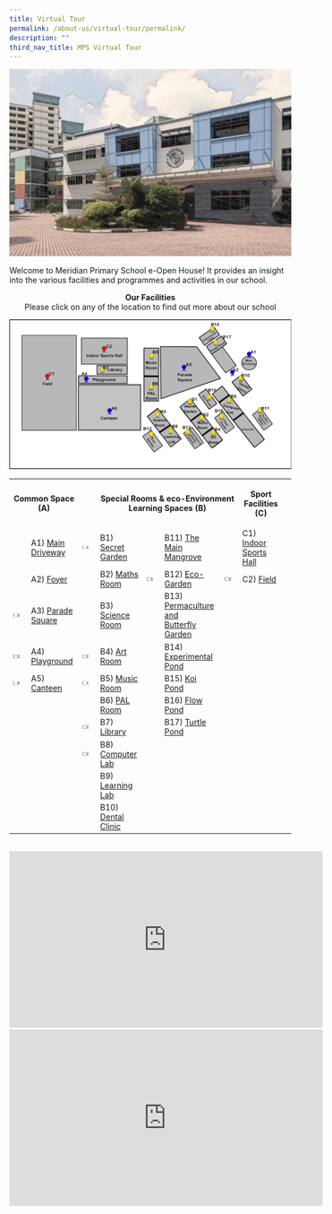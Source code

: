 ```yaml
---
title: Virtual Tour
permalink: /about-us/virtual-tour/permalink/
description: ""
third_nav_title: MPS Virtual Tour
---
```

![](/images/About%20As/Virtual%20Tour/eTour%20header.jpeg)

Welcome to Meridian Primary School e-Open House! It provides an insight into the various facilities and programmes and activities in our school.

<center><b>Our Facilities</b><br>
Please click on any of the location to find out more about our school</center>

![](/images/About%20As/Virtual%20Tour/School%20Floor_20%20Dec.jpg)

<table style="width:100%">
  <tr>
		<th colspan="2"><p align = "center">Common Space (A)</p></th>
		<th></th>
    <th colspan="4"><p align = "center">Special Rooms & eco-Environment Learning Spaces (B)</p></th>
    <th colspan="2"><p align = "center">Sport Facilities (C)</p></th>
		<th></th>
  </tr>
  <tr>
    <td></td>
		<td>A1) <a href = "https://photos.google.com/share/AF1QipPLor48tf09MERr6KE1aIKiIYpKg4qGTSVlwH62obbQP-FyEsDhBu0G2Mu-eRIkew/photo/AF1QipOJFiVITfMrmCU3dUj2T6E8VyNQYjxJzuZojB4M?key=ODdfM2VYeWd4TmlSMkpJM2hkVENVaTN3Q2FoVXV3">Main Driveway<br></a></td>
		<td><a href = "https://youtu.be/mbPZOaIX7vk"><img src="/images/About%20As/Virtual%20Tour/camera.jpg" style="width: 60%; height: 50%; float = right"/></a></td>
		<td>B1) <a href = "https://photos.google.com/share/AF1QipPUw3RQfWy4pwbOGX3jBLjm5k_hEd9XOmQaamTwUKTj2fPR_dNVXWtlLsWQQzq7aQ/photo/AF1QipPzpXs5-aQRh9tgdEZwrs9zahVVrS9y6cZBB-zz?key=dWNpYndLUEV4N0FCeUxQQVdqNFNzWnNTdDhqRmZR">Secret Garden</a></td>
		<td></td>
		<td>B11) <a href = "https://photos.google.com/share/AF1QipPhDKUFIWMvBwOHzYP8uDFerX1ma_87ZKnE4XGaal4BzpQsu81QKwSGX7gjuy6hyg/photo/AF1QipMPQYzcYvPc_sMQdCOZR8sd2jAjLO9ka-co0QUn?key=Q1ZzcFpBanJjdWt1VmpqTnA5YmZPUnNPTVg1cTZ3">The Main Mangrove</a></td>
		<td></td>
		<td>C1) <a href = "https://photos.google.com/share/AF1QipMgurMuj0YkJoy1FfMz4xebRBKnGVpgvfuzk5BdqXvLeTj_Gn53blYOEpl_1H6JWw/photo/AF1QipPwOfFaDDo5hCo0xoV2peceJI9Xc446fpDoHUb_?key=RTBqeHo3Xy1BMnFSZDdqX19LZ1gyOWRpRWgyVmV3">Indoor Sports Hall</a></td>
  </tr>
	<tr>
    <td></td>
		<td>A2) <a href = "https://photos.google.com/share/AF1QipPdfbxr1xQNPywOHFJcNcxSADOBf0FGaOw5eZwX9PKDznFqoUgKEefjWxtG28BEfg/photo/AF1QipPny3rlsd_F5jva_ePSndGoGvYSgQMY8hp4fkCb?key=YmMxdkJaMHAyRktNRXkyQ051Q2NxMlhZbFlIWXZ3">Foyer</a></td>
		<td></td>
		<td>B2) <a href = "https://photos.google.com/share/AF1QipO4PCZVUVeKJGucccwBLGAizWK-3_GjhWbkABDKSVaq1O4luG4A0ODaiu4UGzkXjg/photo/AF1QipMK63TFrIvQ1eQj1Pra2CoD5kZI0zHaMIGKPZbn?key=Vkl6eFk0cUlLOEtSdk11U3dadDdtYzFyV2RtV29n">Maths Room</a></td>
		<td><a href = "https://youtu.be/6rEX5sJfX1E"><img src="/images/About%20As/Virtual%20Tour/camera.jpg" style="width: 60%; height: 50%; float = right"/></a></td>
		<td>B12) <a href = "https://photos.google.com/share/AF1QipNAYscs22XeV6vc-PO5GMOLoBJL4yOZ3DRvyZPDzwFB69_eW3cUHkETDg-nYF7Oqw/photo/AF1QipMWJhshXn_PkmZvteJ_vrpdWWGY1RVcH_JbgdJh?key=MTZsUjZrMWEzajdoV0FLMjNhX3Y4UlpmbUpyQVd3">Eco-Garden</a></td>
		<td><a href = "https://youtu.be/LKiKBajdYx8"><img src="/images/About%20As/Virtual%20Tour/camera.jpg" style="width: 60%; height: 50%; float = right"/></a></td>
		<td>C2) <a href = "https://photos.google.com/share/AF1QipNGTD16TnCsdwvu6tJewMziS0bNwY1S93ZEmr1UzLdt4hAfA6ua-5fBWzUm_0GpYQ/photo/AF1QipMlM0TvJ6T57zxop-eB2E3GAy415DShQ8-gLrsR?key=TGhJYWdMcm9zWDc1R2dfdmM0YV95WGwzZkRMT0tB">Field</a></td>
  </tr>
	<tr>
    <td><a href = "https://youtu.be/fRJwEBw8BM4"><img src="/images/About%20As/Virtual%20Tour/camera.jpg" style="width: 60%; height: 50%; float = right"/></a></td>
		<td>A3) <a href = "https://photos.google.com/share/AF1QipMpQZYAJ4YPF3ZOiVBFObvqbx138KngQxFVJbM78QpVh4Fk0nYJrG1OCjiVtzUIOQ/photo/AF1QipNcnLkU_dUFd7cawxmATpWoJB9hzxXJnw6Xc2Ib?key=cmxKRlhhZURvRmpSd3ctT3k0dzdLZ09ta2R0MTR3">Parade Square</a></td>
		<td></td>
		<td>B3) <a href = "https://photos.google.com/share/AF1QipP3hwfD2zUn8130JXzeDDfc9ZiWdIAoEa3CPnwubgJAzuwTz6ESPSczaGnQgPfbYA/photo/AF1QipMuOKXs3CEL3Q0d8cLQZtmz06xJbr8nM_szGi96?key=X0VIRHBVc094T2RkX2JiYVJ4bzB5NE5TaS0xQl9n">Science Room</a></td>
		<td></td>
		<td>B13) <a href = "https://photos.google.com/share/AF1QipONKR_JftS7LuzqW7Kg9pP1pHy1yoSKT582fzgR_-ioWUcx1ITNKUdsj90UFLvnjA/photo/AF1QipNN5xGcF1gmyfNVvyyO7uSmDPOPLu1eL4xWUoDR?key=V3Yydi1vVnd5NEMwRHl1emJyT0pZc1U5NmJqR1RB">Permaculture and <br> Butterfly Garden</a></td>
		<td></td>
		<td></td>
  </tr>
	<tr>
    <td><a href = "https://youtu.be/yhHzXw0iaX0"><img src="/images/About%20As/Virtual%20Tour/camera.jpg" style="width: 60%; height: 50%; float = right"/></a></td>
		<td>A4) <a href = "https://photos.google.com/share/AF1QipPv3eHm-RtuFcOmnKgYhM2J8z08Z9LloGyQZ6zhXldwCl_29TLkzkupZ-Uvg2S-kw/photo/AF1QipP-qS0j4BEluwP-Jm3GGtx-E-nqRJdF-dJLxTWW?key=bU9qUTlDY0tSXzg3dUQ3NHprS1gxdmxlc2twa1NB">Playground</a></td>
		<td><a href = "https://youtu.be/_g3m2vL2TwA"><img src="/images/About%20As/Virtual%20Tour/camera.jpg" style="width: 60%; height: 50%; float = right"/></a></td>
		<td>B4) <a href = "https://photos.google.com/share/AF1QipOsKWv4QTDXC2EUI4usExqpb47rWM2nfYrvuCORSXXNtNyqnvlIgwJ9sWB2_AR4lw/photo/AF1QipOyxylAWITtLGLmM7mY0XQjJUTLF4uAZSfrdSMS?key=Ml83Z0RYT2NCTG5FbkJLVk9ZWDdjY3pUZUVjRWJR">Art Room</a></td>
		<td></td>
		<td>B14) <a href = "https://photos.google.com/share/AF1QipNsMephdk2lz_cV7fpcEpwV4KJqIEtrnvwkXhQK-yb5Mrf_UPgd2UEjjQff3vCPjg/photo/AF1QipMhJ1fDIkqRp2D3DmN4_6EE4cer0mNxxNENFKT1?key=bENIdlRYSThqSXY5anUxWXFJRl81X3Z6cVJnZllB">Experimental Pond</a></td>
		<td></td>
		<td></td>
  </tr>
	<tr>
    <td><a href = "https://youtu.be/GWvhwc77Y30"><img src="/images/About%20As/Virtual%20Tour/camera.jpg" style="width: 60%; height: 50%; float = right"/></a></td>
		<td>A5) <a href = "https://photos.google.com/share/AF1QipNr2SXJ9Y9Y7D4N5hhiY9FmeGbjLstCC4_8m8bEYbOqaP2IU2uXTbfHl0F1e7dz_A/photo/AF1QipOd44BdhbZGVYWxCa_VoGo4bZE7KKxlXz7j7PEv?key=TjF3UFdvZExFTl9mM1VjZEFFRUVBM0hXNkwxd0RR">Canteen</a></td>
		<td><a href = "https://youtu.be/9RtG--GtczI"><img src="/images/About%20As/Virtual%20Tour/camera.jpg" style="width: 60%; height: 50%; float = right"/></a></td>
		<td>B5) <a href = "https://photos.google.com/share/AF1QipOMKLuIVCS71x_cEwRd5J2gXv-JgbX4kzN5z68BTsFYI2CFmh5x37inZWg49i8KwA/photo/AF1QipOGjTDMO0rP8aqfyKos33ROdjIbTHmDEBgJUhNi?key=ZzR5b0htblg4T2RSS0hoa0xoOG94cVp3VVFqQm5B">Music Room</a></td>
		<td></td>
		<td>B15) <a href = "https://photos.google.com/share/AF1QipMQ248OCG25U9K-kmxAaqgI654nPx3XrVmZoUPZyTasRZHWrRESq6nGE91DhlVejw/photo/AF1QipM8Cqj7262cmOi9ZnMJrqV6AocG_w5neZ_O--49?key=bVAwdk1tRndlTUlSRzJHUnpYZkp2a2M1TWMyMFRn">Koi Pond</a></td>
		<td></td>
		<td></td>
  </tr>
	<tr>
    <td></td>
		<td></td>
		<td></td>
		<td>B6) <a href = "https://photos.google.com/share/AF1QipMf3-mRKRGeVd60jVVyuKe1zZcOf7MpkDbLpAV87y6dRWV5mAQR4PojlSFk6NDwSQ/photo/AF1QipOQOtoIsgeaAcl8lKNNm3E5k7MvI2KkgKOp7Yd1?key=TXlrcjlYRHFJcE5xeFJqSVF3WTRlSEZzQUE4dXNR">PAL Room</a></td>
		<td></td>
		<td>B16) <a href = "https://photos.google.com/share/AF1QipPx2v9y8uTfHxSgccoZUehBeFUvsWWeeaL2UL9_XVhUhz8SVA0fu05jRt7wd-csIA/photo/AF1QipNsoeoqgRjcZxY4vCMhs2nfJep_aXqx3bWHTEXR?key=aWZ5Z1dRRkhXQy1NaElvbnJhSnNZb2NZcmo1U0pn">Flow Pond</a></td>
		<td></td>
		<td></td>
  </tr>
	<tr>
    <td></td>
		<td></td>
		<td><a href = "https://youtu.be/bjcxQzeThgg"><img src="/images/About%20As/Virtual%20Tour/camera.jpg" style="width: 60%; height: 50%; float = right"/></a></td>
		<td>B7) <a href = "https://photos.google.com/share/AF1QipOEvHuk_L-m5cqzPJusyY0Q_ncY0dIzrBulYnhGGCFfSzBIa5sodtMjqZBkmQXOoA/photo/AF1QipMtcISRytAhdXysT0KuNpSx7xM6FJMBW5t105bz?key=VGtrdW43WGJfNDVYMERlRFBKSzUzakpYS2tja0p3">Library</a></td>
		<td></td>
		<td>B17) <a href = "https://photos.google.com/share/AF1QipNtBXZFnv0D7j5Sv2oKSSnKxFTO8MASvsS5ZckleSgSWDP9CTgDipbBSqqWIKqn-Q/photo/AF1QipNIeHxUbhNxlY9j6jeHBKV6-NxymlVnFzLInq8k?key=XzM3cW5PeGFGUk1UWktHLUN5cWdKWlByZUdEd2JR">Turtle Pond</a></td>
		<td></td>
		<td></td>
  </tr>
	<tr>
    <td></td>
		<td></td>
		<td><img src="/images/About%20As/Virtual%20Tour/camera.jpg" style="width: 60%; height: 50%; float = right"/></td>
		<td>B8) <a href = "https://photos.google.com/share/AF1QipOTAuWjD1kvetpt2vFmR3lFCqQZTCK8jBA3hqsXS4lzh-CqSgxMOdv4oZNExERmwA/photo/AF1QipO4dGYVVYz673h0TSuWPFEe9Xc7sfcAp3NSnsAy?key=a2hjQ1YwcjFJV0pHcTlPSW9LT01CZXBQNmdBaHp3">Computer Lab</a></td>
		<td></td>
		<td></td>
		<td></td>
		<td></td>
  </tr>
	<tr>
    <td></td>
		<td></td>
		<td></td>
		<td>B9) <a href = "https://photos.google.com/share/AF1QipO2OZTBLgYKKUgq7ipvd8alRscbtbKOyP8M5PV0zkrGRx3hwEbS6XBajRiAaghIIg/photo/AF1QipP6ZEG6Ki602ZMPK081S-5N5DJ-5IK8We3QoOOR?key=TlhaWG5Mc0xOTTNheXdnNHp5bWFyOHhTd1YxUFVB">Learning Lab</a></td>
		<td></td>
		<td></td>
		<td></td>
		<td></td>
  </tr>
	<tr>
    <td></td>
		<td></td>
		<td></td>
		<td>B10) <a href ="https://photos.google.com/share/AF1QipM2gPla_LHo3txyQKrZXqWm5nWOLIYghDY1tm3zu3KLP-RE7HuS4eI2LMVPo_mVyA/photo/AF1QipNGvH29XzM6N7KBimWtskpPQD_nGd5DbL7W0I1E?key=aklVdU9ZZ0MyWHpqSzhqcmZ2M3ZkWm1MNUxvQjFR">Dental Clinic</a></td>
		<td></td>
		<td></td>
		<td></td>
		<td></td>
  </tr>
</table>

<br>

<iframe width="560" height="315" src="https://www.youtube.com/embed/nYRnvpCo3ng" title="YouTube video player" frameborder="0" allow="accelerometer; autoplay; clipboard-write; encrypted-media; gyroscope; picture-in-picture" allowfullscreen></iframe>

<br>

<iframe width="560" height="315" src="https://www.youtube.com/embed/Hy_FHWxMYqg" title="YouTube video player" frameborder="0" allow="accelerometer; autoplay; clipboard-write; encrypted-media; gyroscope; picture-in-picture" allowfullscreen></iframe>